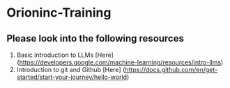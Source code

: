 # Orioninc-Training
## Please look into the following resources
1. Basic introduction to LLMs [Here] (https://developers.google.com/machine-learning/resources/intro-llms)
2. Introduction to git and Github [Here] (https://docs.github.com/en/get-started/start-your-journey/hello-world)

